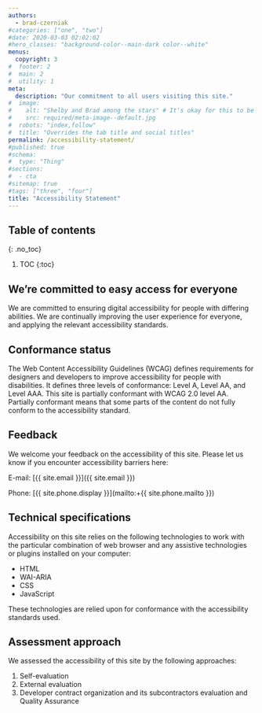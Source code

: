 ```yaml
---
authors:
  - brad-czerniak
#categories: ["one", "two"]
#date: 2020-03-03 02:02:02
#hero_classes: "background-color--main-dark color--white"
menus:
  copyright: 3
#  footer: 2
#  main: 2
#  utility: 1
meta:
  description: "Our commitment to all users visiting this site."
#  image:
#    alt: "Shelby and Brad among the stars" # It's okay for this to be empty if the image is decorative
#    src: required/meta-image--default.jpg
#  robots: "index,follow"
#  title: "Overrides the tab title and social titles"
permalink: /accessibility-statement/
#published: true
#schema:
#  type: "Thing"
#sections:
#  - cta
#sitemap: true
#tags: ["three", "four"]
title: "Accessibility Statement"
---
```


## Table of contents
{: .no_toc}

1. TOC
{:toc}

## We’re committed to easy access for everyone

We are committed to ensuring digital accessibility for people with differing abilities. We are continually improving the
user experience for everyone, and applying the relevant accessibility standards.

## Conformance status

The Web Content Accessibility Guidelines (WCAG) defines requirements for designers and developers to improve accessibility
for people with disabilities. It defines three levels of conformance: Level A, Level AA, and Level AAA. This site is partially
conformant with WCAG 2.0 level AA. Partially conformant means that some parts of the content do not fully conform to the
accessibility standard.

## Feedback

We welcome your feedback on the accessibility of this site. Please let us know if you encounter accessibility barriers here:

E-mail: [{{ site.email }}]({{ site.email }})

Phone: [{{ site.phone.display }}](mailto:+{{ site.phone.mailto }})

## Technical specifications

Accessibility on this site relies on the following technologies to work with the particular combination of web browser and
any assistive technologies or plugins installed on your computer:

- HTML
- WAI-ARIA
- CSS
- JavaScript

These technologies are relied upon for conformance with the accessibility standards used.

## Assessment approach

We assessed the accessibility of this site by the following approaches:

1. Self-evaluation
2. External evaluation
3. Developer contract organization and its subcontractors evaluation and Quality Assurance
